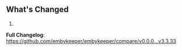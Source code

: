 ## What's Changed

1.

**Full Changelog**: https://github.com/embykeeper/embykeeper/compare/v0.0.0...v3.3.33
